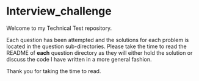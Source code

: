 # Interview_challenge

Welcome to my Technical Test repository.

Each question has been attempted and the solutions for each problem is located in the question sub-directories.
Please take the time to read the README of **each** question directory as they will either hold the solution or discuss the code I have written in a more general fashion.

Thank you for taking the time to read.
